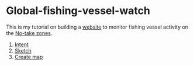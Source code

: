 # Global-fishing-vessel-watch
This is my tutorial on building a [website](www.chyangdesign.com) to monitor fishing vessel activity on the [No-take zones](http://www.protectplanetocean.org/introduction/introbox/glossary/glossary/introduction-item.html#notake). 

1. [Intent](Intent.md)
2. [Sketch](Quick_sketches.md)
3. [Create map](Create_map)
